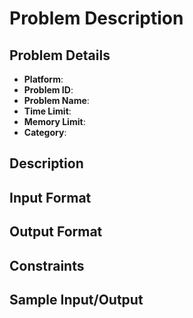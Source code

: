 # Problem Description

<!-- Placeholder file - to be filled later -->

## Problem Details
- **Platform**: 
- **Problem ID**: 
- **Problem Name**: 
- **Time Limit**: 
- **Memory Limit**: 
- **Category**: 

## Description
<!-- Problem description to be added -->

## Input Format
<!-- Input format to be described -->

## Output Format
<!-- Output format to be described -->

## Constraints
<!-- Constraints to be listed -->

## Sample Input/Output
<!-- Sample cases to be added -->
